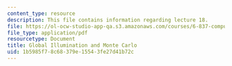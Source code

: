 ```yaml
---
content_type: resource
description: This file contains information regarding lecture 18.
file: https://ol-ocw-studio-app-qa.s3.amazonaws.com/courses/6-837-computer-graphics-fall-2012/1b5985f78c68379e15543fe27d41b72c_MIT6_837F12_Lec18.pdf
file_type: application/pdf
resourcetype: Document
title: Global Illumination and Monte Carlo
uid: 1b5985f7-8c68-379e-1554-3fe27d41b72c
---
```

